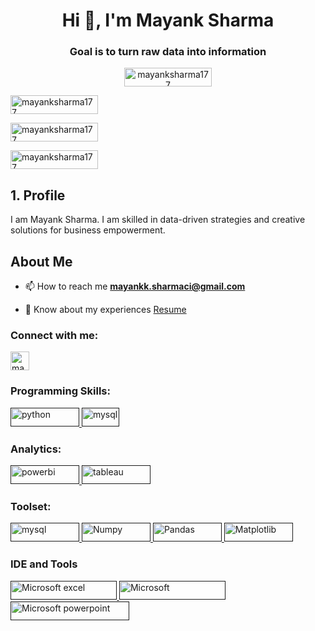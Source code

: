 <h1 align="center">Hi 👋, I'm Mayank Sharma</h1>
<h3 align="center">Goal is to turn raw data into information</h3>


<p align="center">
<a href="https://linkedin.com/in/mayanksharma177" target="blank"><img align="center" src="https://camo.githubusercontent.com/591c02e8ff595d43e0b35b1b29aed639a7154b959cd8f8c854b9e176d885b094/68747470733a2f2f696d672e736869656c64732e696f2f62616467652f4c696e6b6564496e2d3030373742353f7374796c653d666f722d7468652d6261646765266c6f676f3d6c696e6b6564696e266c6f676f436f6c6f723d7768697465" alt="mayanksharma177" height="30" width="140" /></a>
</p>

<p align="left">
<a href="https://linkedin.com/in/mayanksharma177" target="blank"><img align="center" src="https://camo.githubusercontent.com/e8608a6316b9d88ea49559b15837c90b1c14fb172ca6743b50150cd54f208e26/68747470733a2f2f696d672e736869656c64732e696f2f62616467652f4769744875622d3130303030303f7374796c653d666f722d7468652d6261646765266c6f676f3d676974687562266c6f676f436f6c6f723d7768697465" alt="mayanksharma177" height="30" width="140" /></a>
</p>

<p align="left">
<a href="https://linkedin.com/in/mayanksharma177" target="blank"><img align="center" src="https://camo.githubusercontent.com/7f903912e470cb82cb5a495f7c55dbb42d84af2c4a29c5fba2103a6eda9c206e/68747470733a2f2f696d672e736869656c64732e696f2f62616467652f2d4861636b657272616e6b2d3245433836363f7374796c653d666f722d7468652d6261646765266c6f676f3d4861636b657252616e6b266c6f676f436f6c6f723d7768697465" alt="mayanksharma177" height="30" width="140" /></a>
</p>

<p align="left">
<a href="https://linkedin.com/in/mayanksharma177" target="blank"><img align="center" src="https://camo.githubusercontent.com/74f4165a70cf43b25e5e8df17a045426ddbf698b625a7c71c0a6412daa4eb011/68747470733a2f2f696d672e736869656c64732e696f2f62616467652f4b6167676c652d3033356137643f7374796c653d666f722d7468652d6261646765266c6f676f3d6b6167676c65266c6f676f436f6c6f723d7768697465" alt="mayanksharma177" height="30" width="140" /></a>
</p>








<h2>1. Profile</h2>
<p>I am Mayank Sharma. I am skilled in data-driven strategies and creative solutions for business empowerment.</p>

<h2>About Me</h2>

- 📫 How to reach me **mayankk.sharmaci@gmail.com**

- 📄 Know about my experiences [Resume](https://drive.google.com/file/d/17x635tTmt4Fp7WPiYIKfzQYngdC09hra/view?usp=drive_link)

<h3 align="left">Connect with me:</h3>
<p align="left">
<a href="https://linkedin.com/in/mayanksharma177" target="blank"><img align="center" src="https://raw.githubusercontent.com/rahuldkjain/github-profile-readme-generator/master/src/images/icons/Social/linked-in-alt.svg" alt="mayanksharma177" height="30" width="30" /></a>
</p>

<h3 align="left">Programming Skills:</h3>
<p align="left"> 

<a href="" target="_blank" rel="noreferrer">
    <img src="https://camo.githubusercontent.com/bb64b34d04a01cfa79658e2704085740d88e209c21905d0f5b55ebc87a83aa3a/68747470733a2f2f696d672e736869656c64732e696f2f62616467652f507974686f6e2d4646443433423f7374796c653d666f722d7468652d6261646765266c6f676f3d707974686f6e266c6f676f436f6c6f723d626c7565" alt="python" width="110" height="30"/>
  </a>


  <a href="" target="_blank" rel="noreferrer">
    <img src="https://camo.githubusercontent.com/89c0c631bae986c489a975ba0e7042d85633bc0f1dd4030c3fa9163db0f9b57b/68747470733a2f2f696d672e736869656c64732e696f2f62616467652f522d3237364443333f7374796c653d666f722d7468652d6261646765266c6f676f3d72266c6f676f436f6c6f723d7768697465" alt="mysql" width="60" height="30"/>
  </a> 


<h3 align="left">Analytics:</h3>
 </a> 
  <a href="" target="_blank" rel="noreferrer">
    <img src="https://camo.githubusercontent.com/5e0632cec7067f42e3137dbabf5a86601c1e2ded8cab8452fb26f98a083c5b95/68747470733a2f2f696d672e736869656c64732e696f2f62616467652f506f77657242492d4632433831313f7374796c653d666f722d7468652d6261646765266c6f676f3d506f7765722532304249266c6f676f436f6c6f723d7768697465" alt="powerbi" width="110" height="30"/>
  </a>

  <a href="" target="_blank" rel="noreferrer">
    <img src="https://camo.githubusercontent.com/83ae0d099431c4a77fc15f7f19c767cf76b0e9cb12f4348a6583c233e2826424/68747470733a2f2f696d672e736869656c64732e696f2f62616467652f5461626c6561752d4539373632373f7374796c653d666f722d7468652d6261646765266c6f676f3d5461626c656175266c6f676f436f6c6f723d7768697465" alt="tableau" width="110" height="30"/>
  </a>

<h3 align="left">Toolset: </h3>
</a> 
  <a href="" target="_blank" rel="noreferrer">
    <img src="https://camo.githubusercontent.com/b26699b50f121ded46e4f9f975eb7f48a9eb43e81582986c4b98766592576c01/68747470733a2f2f696d672e736869656c64732e696f2f62616467652f4d7953514c2d3030354338343f7374796c653d666f722d7468652d6261646765266c6f676f3d6d7973716c266c6f676f436f6c6f723d7768697465" alt="mysql" width="110" height="30"/>

  </a>
  <a href="" target="_blank" rel="noreferrer">
    <img src="https://camo.githubusercontent.com/6eca86d3f9f9e48719c4958f16f78d98197b34f8928976e7b4c241d906f08738/68747470733a2f2f696d672e736869656c64732e696f2f62616467652f4e756d70792d3737374242343f7374796c653d666f722d7468652d6261646765266c6f676f3d6e756d7079266c6f676f436f6c6f723d7768697465" alt="Numpy" width="110" height="30"/>
  </a>

</a>
  <a href="" target="_blank" rel="noreferrer">
    <img src="https://camo.githubusercontent.com/4487725c400789fceb3e540abc5b7cabe5dee39b7e4c91e1e906fccd26416cbd/68747470733a2f2f696d672e736869656c64732e696f2f62616467652f50616e6461732d3243324437323f7374796c653d666f722d7468652d6261646765266c6f676f3d70616e646173266c6f676f436f6c6f723d7768697465" alt="Pandas" width="110" height="30"/>
  </a>

</a>
  <a href="" target="_blank" rel="noreferrer">
    <img src="https://camo.githubusercontent.com/5afd5f007522c7ff5f670666998794d8bf7bf77808c1186a280c6d369a7fb732/68747470733a2f2f696d672e736869656c64732e696f2f62616467652f6d6174706c6f746c69622d3337374542383f7374796c653d666f722d7468652d6261646765266c6f676f3d6d6174706c6f746c6962266c6f676f436f6c6f723d7768697465" alt="Matplotlib" width="110" height="30"/>
  </a>


<h3 align="left">IDE and Tools </h3>
</a> 
  <a href="" target="_blank" rel="noreferrer">
    <img src="https://camo.githubusercontent.com/3accba4a9c3c86c5cd18300b2fc80c4890666662e6ea18361d16d9974a6d8590/68747470733a2f2f696d672e736869656c64732e696f2f62616467652f4d6963726f736f66745f457863656c2d3231373334363f7374796c653d666f722d7468652d6261646765266c6f676f3d6d6963726f736f66742d657863656c266c6f676f436f6c6f723d7768697465" alt="Microsoft excel" width="170" height="30"/>

  </a>
  <a href="" target="_blank" rel="noreferrer">
    <img src="https://camo.githubusercontent.com/9a3e916d670f4f918eff503533f8047c239ad0a5bdab834cd2e049e47ef46d37/68747470733a2f2f696d672e736869656c64732e696f2f62616467652f4d6963726f736f66745f576f72642d3242353739413f7374796c653d666f722d7468652d6261646765266c6f676f3d6d6963726f736f66742d776f7264266c6f676f436f6c6f723d7768697465" alt="Microsoft" width="170" height="30"/>
  </a>

</a>
  <a href="" target="_blank" rel="noreferrer">
    <img src="https://camo.githubusercontent.com/a0089bc3cb81a201fafb501952309feba97e5062e0bda984b24d5906670bba12/68747470733a2f2f696d672e736869656c64732e696f2f62616467652f4d6963726f736f66745f506f776572506f696e742d4237343732413f7374796c653d666f722d7468652d6261646765266c6f676f3d6d6963726f736f66742d706f776572706f696e74266c6f676f436f6c6f723d7768697465" alt="Microsoft powerpoint" width="190" height="30"/>
  </a>


</p>
